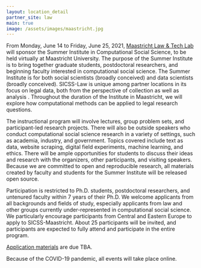 ```yaml
---
layout: location_detail
partner_site: law
main: true
image: /assets/images/maastricht.jpg
---
```


From Monday, June 14 to Friday, June 25, 2021, [Maastricht Law & Tech Lab](https://www.maastrichtuniversity.nl/about-um/faculties/law/research/law-and-tech-lab) will sponsor the Summer Institute in Computational Social Science, to be held virtually at Maastricht University. The purpose of the Summer Institute is to bring together graduate students, postdoctoral researchers, and beginning faculty interested in computational social science. The Summer Institute is for both social scientists (broadly conceived) and data scientists (broadly conceived). SICSS-Law is unique among partner locations in its focus on legal data, both from the perspective of collection as well as analysis . Throughout the duration of the Institute in Maastricht, we will explore how computational methods can be applied to legal research questions.

The instructional program will involve lectures, group problem sets, and participant-led research projects. There will also be outside speakers who conduct computational social science research in a variety of settings, such as academia, industry, and government. Topics covered include text as data, website scraping, digital field experiments, machine learning, and ethics. There will be ample opportunities for students to discuss their ideas and research with the organizers, other participants, and visiting speakers. Because we are committed to open and reproducible research, all materials created by faculty and students for the Summer Institute will be released open source.

Participation is restricted to Ph.D. students, postdoctoral researchers, and untenured faculty within 7 years of their Ph.D. We welcome applicants from all backgrounds and fields of study, especially applicants from law and other groups currently under-represented in computational social science. We particularly encourage participants from Central and Eastern Europe to apply to SICSS-Maastricht. About 25 participants will be invited, and participants are expected to fully attend and participate in the entire program.

[Application materials](https://compsocialscience.github.io/summer-institute/2021/law/apply) are due TBA.

Because of the COVID-19 pandemic, all events will take place online.
